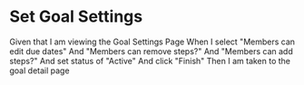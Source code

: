 # Set Goal Settings

Given that I am viewing the Goal Settings Page
When I select "Members can edit due dates"
And "Members can remove steps?"
And "Members can add steps?"
And set status of "Active"
And click "Finish"
Then I am taken to the goal detail page
